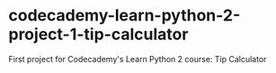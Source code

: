 # codecademy-learn-python-2-project-1-tip-calculator
First project for Codecademy's Learn Python 2 course: Tip Calculator
